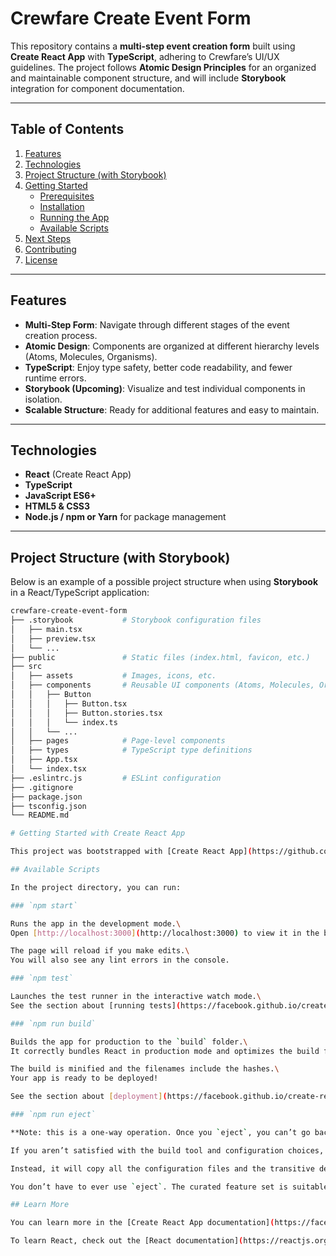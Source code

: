 # Crewfare Create Event Form

This repository contains a **multi-step event creation form** built using **Create React App** with **TypeScript**, adhering to Crewfare’s UI/UX guidelines. The project follows **Atomic Design Principles** for an organized and maintainable component structure, and will include **Storybook** integration for component documentation.

---

## Table of Contents
1. [Features](#features)
2. [Technologies](#technologies)
3. [Project Structure (with Storybook)](#project-structure-with-storybook)
4. [Getting Started](#getting-started)
   - [Prerequisites](#prerequisites)
   - [Installation](#installation)
   - [Running the App](#running-the-app)
   - [Available Scripts](#available-scripts)
5. [Next Steps](#next-steps)
6. [Contributing](#contributing)
7. [License](#license)

---

## Features
- **Multi-Step Form**: Navigate through different stages of the event creation process.
- **Atomic Design**: Components are organized at different hierarchy levels (Atoms, Molecules, Organisms).
- **TypeScript**: Enjoy type safety, better code readability, and fewer runtime errors.
- **Storybook (Upcoming)**: Visualize and test individual components in isolation.
- **Scalable Structure**: Ready for additional features and easy to maintain.

---

## Technologies
- **React** (Create React App)
- **TypeScript**
- **JavaScript ES6+**
- **HTML5 & CSS3**
- **Node.js / npm or Yarn** for package management

---

## Project Structure (with Storybook)

Below is an example of a possible project structure when using **Storybook** in a React/TypeScript application:

```bash
crewfare-create-event-form
├── .storybook           # Storybook configuration files
│   ├── main.tsx
│   ├── preview.tsx
│   └── ...
├── public               # Static files (index.html, favicon, etc.)
├── src
│   ├── assets           # Images, icons, etc.
│   ├── components       # Reusable UI components (Atoms, Molecules, Organisms)
│   │   ├── Button
│   │   │   ├── Button.tsx
│   │   │   ├── Button.stories.tsx
│   │   │   └── index.ts
│   │   └── ...
│   ├── pages            # Page-level components
│   ├── types            # TypeScript type definitions
│   ├── App.tsx
│   └── index.tsx
├── .eslintrc.js         # ESLint configuration
├── .gitignore
├── package.json
├── tsconfig.json
└── README.md

# Getting Started with Create React App

This project was bootstrapped with [Create React App](https://github.com/facebook/create-react-app).

## Available Scripts

In the project directory, you can run:

### `npm start`

Runs the app in the development mode.\
Open [http://localhost:3000](http://localhost:3000) to view it in the browser.

The page will reload if you make edits.\
You will also see any lint errors in the console.

### `npm test`

Launches the test runner in the interactive watch mode.\
See the section about [running tests](https://facebook.github.io/create-react-app/docs/running-tests) for more information.

### `npm run build`

Builds the app for production to the `build` folder.\
It correctly bundles React in production mode and optimizes the build for the best performance.

The build is minified and the filenames include the hashes.\
Your app is ready to be deployed!

See the section about [deployment](https://facebook.github.io/create-react-app/docs/deployment) for more information.

### `npm run eject`

**Note: this is a one-way operation. Once you `eject`, you can’t go back!**

If you aren’t satisfied with the build tool and configuration choices, you can `eject` at any time. This command will remove the single build dependency from your project.

Instead, it will copy all the configuration files and the transitive dependencies (webpack, Babel, ESLint, etc) right into your project so you have full control over them. All of the commands except `eject` will still work, but they will point to the copied scripts so you can tweak them. At this point you’re on your own.

You don’t have to ever use `eject`. The curated feature set is suitable for small and middle deployments, and you shouldn’t feel obligated to use this feature. However we understand that this tool wouldn’t be useful if you couldn’t customize it when you are ready for it.

## Learn More

You can learn more in the [Create React App documentation](https://facebook.github.io/create-react-app/docs/getting-started).

To learn React, check out the [React documentation](https://reactjs.org/).
